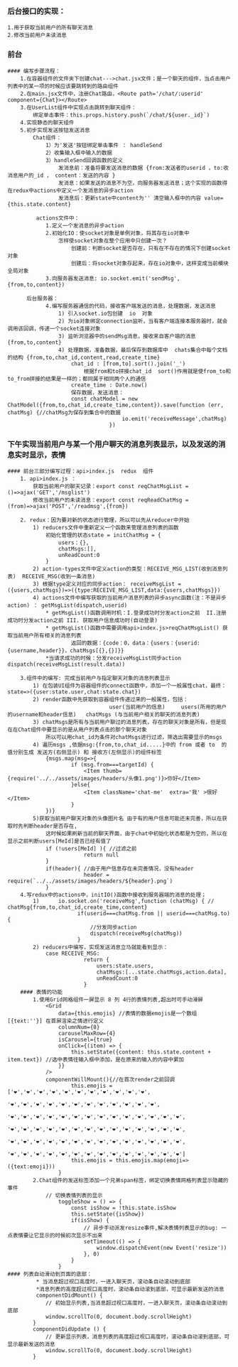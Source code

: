 ### 后台接口的实现：
    1.用于获取当前用户的所有聊天消息
    2.修改当前用户未读消息
### 前台
    #### 编写步骤流程：
        1.在容器组件的文件夹下创建chat--->chat.jsx文件；是一个聊天的组件，当点击用户列表中的某一项的时候应该要跳转到的路由组件
        2.在main.jsx文件中，注册Chat路由，<Route path='/chat/:userid' component={Chat}></Route>
        3.在UserList组件中实现点击跳转到聊天组件：
            绑定单击事件：this.props.history.push(`/chat/${user._id}`)
        4.实现静态的聊天组件
        5.初步实现发送按钮发送消息
            Chat组件：
                1）为'发送'按钮绑定单击事件 ： handleSend
                2）收集输入框中输入的数据
                3）handleSend回调函数的定义
                    发消息前：准备将要发送消息的数据 {from:发送者的userid ，to:收消息用户的_id ， content：发送的内容 }
                    发消息：如果发送的消息不为空，向服务器发送消息；这个实现的函数得在redux中actions中定义一个发消息的异步action
                    发消息后：更新state中content为'' 清空输入框中的内容 value={this.state.content}

             actions文件中：
                1.定义一个发消息的异步action
                2.初始化IO：使socket对象是单例对象，将其存在io对象中
                    怎样使socket对象在整个应用中只创建一次？
                        创建前：判断socket是否存在，只有在不存在的情况下创建socket对象
                        创建后：将socket对象存起来，存在io对象中，这样变成当前模块全局对象
                3.向服务器发送消息: io.socket.emit('sendMsg',{from,to,content})

          后台服务器：
                4.编写服务器通信的代码，接收客户端发送的消息，处理数据，发送消息
                    1) 引入socket.io包创建  io  对象
                    2) 为io对象绑定connection监听，当有客户端连接本服务器时，就会调用该回调，传递一个socket连接对象
                    3) 监听浏览器中的sendMsg消息，接收来自客户端的消息 {from,to,content}
                    4) 处理数据，准备数据，最后保存到数据库中  chats集合中每个文档的结构 {from,to,chat_id,content,read,create_time}
                        chat_id : [from,to].sort().join('_')
                            根据from和to拼接chat_id  sort()作用就是使from_to和to_from拼接的结果是一样的；都同属于相同两个人的通信
                        create_time : Date.now()
                        保存数据，发送消息：
                        const chatModel = new ChatModel({from,to,chat_id,create_time,content}).save(function (err, chatMsg) {//chatMsg为保存到集合中的数据
                                        io.emit('receiveMessage',chatMsg)
                                    })
### 下午实现当前用户与某一个用户聊天的消息列表显示，以及发送的消息实时显示，表情
    #### 前台三部分编写过程：api>index.js  redux  组件
        1. api>index.js ：
            获取当前用户的聊天记录：export const reqChatMsgList = ()=>ajax('GET','/msglist')
            修改当前用户的未读消息：export const reqReadChatMsg = (from)=>ajax('POST','/readmsg',{from})

        2. redux：因为要对新的状态进行管理，所以可以先从reducer中开始
            1) reducers文件中重新定义一个函数来管理消息列表的函数
                初始化管理的状态state = initChatMsg = {
                    users：{},
                    chatMsgs:[],
                    unReadCount:0
                }
            2) action-types文件中定义action的类型：RECEIVE_MSG_LIST(收到消息列表)  RECEIVE_MSG(收到一条消息)
            3) 根据type定义对应的同步action： receiveMsgList = ({users,chatMsgs})=>({type:RECEIVE_MSG_LIST,data:{users,chatMsgs}})
            4) actions文件中编写获取的当前用户消息列表的异步async函数(注：不是异步action) ： getMsgList(dispatch,userid)
                * getMsgList()函数调用时机：I.登录成功时分发action之前  II.注册成功时分发action之前 III. 获取用户信息成功时(自动登录)
                * getMsgList()函数中需要调用api>index.js>reqChatMsgList() 获取当前用户所有相关的消息列表
                        返回的数据：{code：0，data：{users：{userid:{username,header}}，chatMsgs[{},{}]}}
                *当请求成功的时候：分发receiveMsgList同步action  dispatch(receiveMsgList(result.data))

        3.组件中的编写: 完成当前用户与指定聊天对象的消息列表显示
            1) 在包装UI组件为容器组件的connect函数中，添加一个一般属性chat，最终：state=>({user:state.user,chat:state.chat})
            2) render函数中先获取到容器组件传递过来的一般属性，包括：
                                    user(当前用户的信息)     users(所用的用户的username和header信息)   chatMsgs (与当前用户相关的聊天的消息列表)
            3) chatMsgs是所有与当前用户聊过的消息列表，存在的聊天对象是所有，但是现在在Chat组件中要显示的是从用户列表点击的那个聊天对象
                所以可以用chat_id为条件对chatMsgs进行过滤，筛选出需要显示的msgs
            4) 遍历msgs ,依据msg:{from,to,chat_id.....}中的 from 或者 to  的值分别生成 发送方(右侧显示) 和 接收方(左侧显示)的组件标签
                {msgs.map(msg=>{
                        if (msg.from===targetId) {
                            <Item thumb={require('../../assets/images/headers/头像1.png')}>你好</Item>
                        }else{
                            <Item className='chat-me'  extra='我' >很好</Item>
                        }
                })}
            5)获取当前用户聊天对象的头像图片名 由于有的用户信息可能还未完善，所以在获取时先判断header是否存在,
                这时候如果刷新当前的聊天界面，由于chat中初始化状态都是为空的，所以在显示之前判断users[MeId]是否已经有值了
                if (!users[MeId] ){ //过滤之前
                            return null
                }
                if(header){ //由于用户信息存在未完善情况，没有header
                            header = require(`../../assets/images/headers/${header}.png`)
                }
        4.写redux中的actions中，initIO()函数中接收到服务器端的消息的处理；
            1)      io.socket.on('receiveMsg',function (chatMsg) { // chatMsg{from,to,chat_id,create_time,content}
                          if(userid===chatMsg.from || userid===chatMsg.to){
                              //分发同步action
                              dispatch(receiveMsg(chatMsg))
                          }
            2) reducers中编写，实现发送消息立马就能看到显示：
                case RECEIVE_MSG:
                            return {
                                users:state.users,
                                chatMsgs:[...state.chatMsgs,action.data],
                                unReadCount:0
                            }
        #### 表情的功能
            1.使用Grid网格组件一屏显示 8 列 4行的表情列表,超出时可手动滑屏
                <Grid
                    data={this.emojis} //表情的数据emojis是一个数组[{text:''}] 在首屏渲染之情进行定义
                    columnNum={8}
                    carouselMaxRow={4}
                    isCarousel={true}
                    onClick={(item) => {
                        this.setState({content: this.state.content + item.text}) //选中表情往输入框中添加，是在原来的输入的内容中累加
                    }}
                />
                componentWillMount(){//在首次render之前回调
                        this.emojis = ['❤','❤','❤','❤','❤','❤','❤','❤','❤','❤','❤',
                            '❤','❤','❤','❤','❤','❤','❤','❤','❤','❤','❤','❤',
                            '❤','❤','❤','❤','❤','❤','❤','❤','❤','❤','❤','❤','❤','❤',
                            '❤','❤','❤','❤','❤','❤','❤','❤','❤','❤','❤','❤','❤','❤',
                            '❤','❤','❤','❤','❤','❤','❤','❤','❤','❤','❤','❤','❤','❤',
                            '❤','❤','❤','❤','❤','❤','❤','❤','❤','❤','❤','❤','❤','❤']
                        this.emojis = this.emojis.map(emoji=>({text:emoji}))
                    }
            2.Chat组件的发送标签添加一个兄弟span标签，绑定切换表情网格列表显示隐藏的事件
                // 切换表情列表的显示
                    toggleShow = () => {
                        const isShow = !this.state.isShow
                        this.setState({isShow})
                        if(isShow) {
                            // 异步手动派发resize事件,解决表情列表显示的bug: 一点表情要让它显示的时候初次显示不出来
                            setTimeout(() => {
                                window.dispatchEvent(new Event('resize'))
                            }, 0)
                        }
                    }
    #### 列表自动滑动到页面的底部：
             * 当消息超过视口高度时，一进入聊天页，滚动条自动滚动到底部
             *消息列表的高度超过视口高度时，滚动条自动滚到底部，可显示最新发送的消息
             componentDidMount() {
                // 初始显示列表,当消息超过视口高度时，一进入聊天页，滚动条自动滚动到底部
                window.scrollTo(0, document.body.scrollHeight)
            }
            componentDidUpdate () {
                // 更新显示列表，消息列表的高度超过视口高度时，滚动条自动滚到底部，可显示最新发送的消息
                window.scrollTo(0, document.body.scrollHeight)
            }